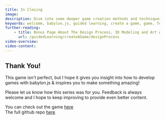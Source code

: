 ```yaml
---
title: In Closing
image: 
description: Dive into some deeper game creation methods and techniques.
keywords: welcome, babylon.js, guided learning, create a game, game, feedback
further-reading:
    - title: Bonus Page About The Design Process, 3D Modeling and Art Assets 
      url: /guidedLearning/createAGame/designProcess
video-overview:
video-content:
---
```


## Thank You!
This game isn't perfect, but I hope it gives you insight into how to develop games with babylon.js & inspires you to make something amazing!

Please let us know how this series was for you. Feedback is always welcome and I hope to keep improving to provide even better content.

You can check out the game [here](capucat.github.io/summers-festival)  
The full github repo [here](https://github.com/BabylonJS/SummerFestival)
